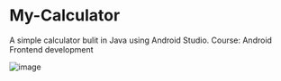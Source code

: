 # My-Calculator
A simple calculator bulit in Java using Android Studio.
Course: Android Frontend development

![image](https://user-images.githubusercontent.com/76396600/200028137-8ddf39e7-62e7-407a-8a68-f747d076f681.png)
